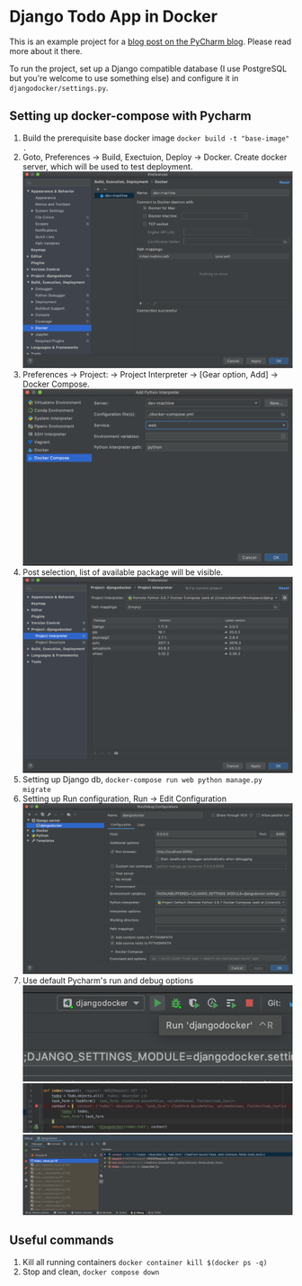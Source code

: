 Django Todo App in Docker
=========================

This is an example project for a 
[blog post on the PyCharm blog](http://blog.jetbrains.com/pycharm/2017/08/using-docker-compose-on-windows-in-pycharm).
Please read more about it there.

To run the project, set up a Django compatible database (I use PostgreSQL but you're welcome to use something else)
and configure it in `djangodocker/settings.py`. 

## Setting up docker-compose with Pycharm
1. Build the prerequisite base docker image `docker build -t "base-image" .`
2. Goto, Preferences -> Build, Exectuion, Deploy -> Docker. Create docker server, which will be used to test deployment.
![Adding docker server](docs/step2.png)
3. Preferences -> Project: -> Project Interpreter -> [Gear option, Add] -> Docker Compose.
![Adding docker server](docs/step3.png)
4. Post selection, list of available package will be visible.
![Adding docker server](docs/step4.png)
5. Setting up Django db, `docker-compose run web python manage.py migrate`
6. Setting up Run configuration, Run -> Edit Configuration
![Adding docker server](docs/step6.png)
7. Use default Pycharm's run and debug options
![Adding docker server](docs/step71.png)
![Adding docker server](docs/step72.png)
![Adding docker server](docs/step73.png)


## Useful commands
1. Kill all running containers `docker container kill $(docker ps -q)`
2. Stop and clean, `docker compose down`